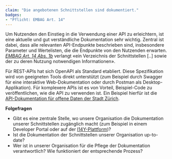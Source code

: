 ```yaml
---
claim: "Die angebotenen Schnittstellen sind dokumentiert."
badges:
- "Pflicht: EMBAG Art. 14"
---
```


Um Nutzenden den Einstieg in die Verwendung einer API zu erleichtern, ist eine aktuelle und gut verständliche Dokumentation sehr wichtig. Zentral ist dabei, dass alle relevanten API-Endpunkte beschrieben sind, insbesondere Parameter und Wertelisten, die die Endpunkte von den Nutzenden erwarten.
_[EMBAG Art. 14 Abs. 1b](https://www.fedlex.admin.ch/eli/fga/2023/787/de#art_14)_ verlangt «ein Verzeichnis der Schnittstellen [..] sowie der zu deren Nutzung notwendigen Informationen».

Für REST-APIs hat sich OpenAPI als Standard etabliert. Diese Spezifikation wird von geeigneten Tools direkt unterstützt (zum Beispiel durch Swagger für eine interaktive Web-Dokumentation oder durch Postman als Desktop-Applikation). Für komplexere APIs ist es von Vorteil, Beispiel-Code zu veröffentlichen, wie die API zu verwenden ist. Ein Beispiel hierfür ist die [API-Dokumentation für offene Daten der Stadt Zürich](https://opendatazurich.github.io/#verf%C3%BCgbare-schnittstellenapis).

**Folgefragen**

* Gibt es eine zentrale Stelle, wo unsere Organisation die Dokumentation unserer Schnittstellen zugänglich macht (zum Beispiel in einem Developer Portal oder auf der [I14Y-Plattform](https://www.i14y.admin.ch))?
* Ist die Dokumentation der Schnittstellen unserer Organisation up-to-date?
* Wer ist in unserer Organisation für die Pflege der Dokumentation verantwortlich? Wie funktioniert der entsprechende Prozess?
